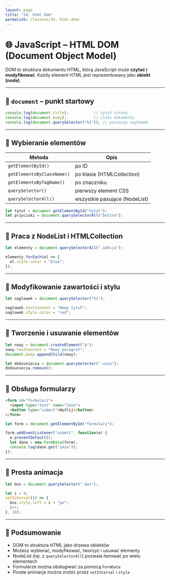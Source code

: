 ```yaml
---
layout: page
title: "24. html dom"
permalink: /lessons/24. html-dom/
---
```


# 🌐 JavaScript – HTML DOM (Document Object Model)

DOM to struktura dokumentu HTML, którą JavaScript może **czytać i modyfikować**. Każdy element HTML jest reprezentowany jako **obiekt (node)**.

---

## 🔹 `document` – punkt startowy

```js
console.log(document.title);           // tytuł strony
console.log(document.body);            // ciało dokumentu
console.log(document.querySelector("h1")); // pierwszy nagłówek
```

---

## 🔹 Wybieranie elementów

| Metoda                         | Opis                              |
|--------------------------------|-----------------------------------|
| `getElementById()`             | po ID                             |
| `getElementsByClassName()`     | po klasie (HTMLCollection)        |
| `getElementsByTagName()`       | po znaczniku                      |
| `querySelector()`              | pierwszy element CSS              |
| `querySelectorAll()`           | wszystkie pasujące (NodeList)     |

```js
let tytul = document.getElementById("tytul");
let przyciski = document.querySelectorAll("button");
```

---

## 🔹 Praca z NodeList i HTMLCollection

```js
let elementy = document.querySelectorAll(".sekcja");

elementy.forEach(el => {
  el.style.color = "blue";
});
```

---

## 🔹 Modyfikowanie zawartości i stylu

```js
let naglowek = document.querySelector("h1");

naglowek.textContent = "Nowy tytuł";
naglowek.style.color = "red";
```

---

## 🔹 Tworzenie i usuwanie elementów

```js
let nowy = document.createElement("p");
nowy.textContent = "Nowy paragraf";
document.body.appendChild(nowy);
```

```js
let doUsuniecia = document.querySelector(".usun");
doUsuniecia.remove();
```

---

## 🔹 Obsługa formularzy

```html
<form id="formularz">
  <input type="text" name="imie">
  <button type="submit">Wyślij</button>
</form>
```

```js
let form = document.getElementById("formularz");

form.addEventListener("submit", function(e) {
  e.preventDefault();
  let dane = new FormData(form);
  console.log(dane.get("imie"));
});
```

---

## 🔹 Prosta animacja

```js
let box = document.querySelector(".box");

let i = 0;
setInterval(() => {
  box.style.left = i + "px";
  i++;
}, 10);
```

---

## 🧠 Podsumowanie

- DOM to struktura HTML jako drzewa obiektów
- Możesz wybierać, modyfikować, tworzyć i usuwać elementy
- NodeList (np. z `querySelectorAll`) pozwala iterować po wielu elementach
- Formularze można obsługiwać za pomocą `FormData`
- Proste animacje można zrobić przez `setInterval` i `style`

